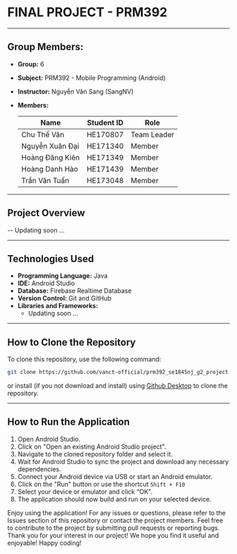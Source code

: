 # FINAL PROJECT - PRM392
---
## Group Members:

- **Group:** 6
- **Subject:** PRM392 - Mobile Programming (Android)
- **Instructor:** Nguyễn Văn Sang (SangNV)
- **Members:**

    | Name               | Student ID | Role                |
    |--------------------|------------|---------------------|
    | Chu Thế Văn   | HE170807   | Team Leader         |
    | Nguyễn Xuân Đại   | HE171340   | Member              |
    | Hoàng Đăng Kiên  | HE171349   | Member              |
    | Hoàng Danh Hào | HE171439   | Member              |
    | Trần Văn Tuấn | HE173048   | Member              |

---
## Project Overview
-- Updating soon ...

---
## Technologies Used
- **Programming Language:** Java
- **IDE:** Android Studio
- **Database:** Firebase Realtime Database
- **Version Control:** Git and GitHub
- **Libraries and Frameworks:**
  - Updating soon ...

---
## How to Clone the Repository
To clone this repository, use the following command:
```bash
git clone https://github.com/vanct-official/prm392_se1845nj_g2_project.git
```

or install (if you not download and install) using [Github Desktop](https://desktop.github.com/) to clone the repository.

---
## How to Run the Application
1. Open Android Studio.
2. Click on "Open an existing Android Studio project".
3. Navigate to the cloned repository folder and select it.
4. Wait for Android Studio to sync the project and download any necessary dependencies.
5. Connect your Android device via USB or start an Android emulator.
6. Click on the "Run" button or use the shortcut `Shift + F10`
7. Select your device or emulator and click "OK".
8. The application should now build and run on your selected device.

Enjoy using the application!
For any issues or questions, please refer to the Issues section of this repository or contact the project members.
Feel free to contribute to the project by submitting pull requests or reporting bugs.
Thank you for your interest in our project!
We hope you find it useful and enjoyable!
Happy coding!

